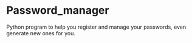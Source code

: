 # Password_manager
Python program to help you register and manage your passwords, even generate new ones for you.
